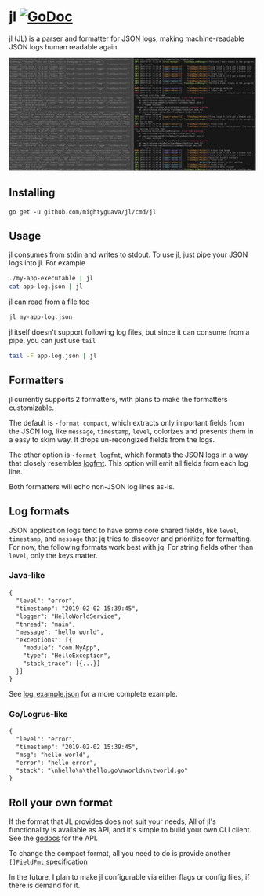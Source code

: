 # jl [![GoDoc](https://godoc.org/github.com/narqo/go-badge?status.svg)](https://godoc.org/github.com/mightyguava/jl)

jl (JL) is a parser and formatter for JSON logs, making machine-readable JSON logs human readable again.

![side-by-side-comparison](./examples/jl_side_by_side.jpg)

## Installing

```
go get -u github.com/mightyguava/jl/cmd/jl
```

## Usage

jl consumes from stdin and writes to stdout. To use jl, just pipe your JSON logs into jl. For example

```sh
./my-app-executable | jl
cat app-log.json | jl
```

jl can read from a file too

```sh
jl my-app-log.json
```

jl itself doesn't support following log files, but since it can consume from a pipe, you can just use `tail`
```sh
tail -F app-log.json | jl
```

## Formatters

jl currently supports 2 formatters, with plans to make the formatters customizable.

The default is `-format compact`, which extracts only important fields from the JSON log, like `message`, `timestamp`, `level`, colorizes and presents them in a easy to skim way. It drops un-recongized fields from the logs.

The other option is `-format logfmt`, which formats the JSON logs in a way that closely resembles [logfmt](https://blog.codeship.com/logfmt-a-log-format-thats-easy-to-read-and-write/). This option will emit all fields from each log line.

Both formatters will echo non-JSON log lines as-is.

## Log formats

JSON application logs tend to have some core shared fields, like `level`, `timestamp`, and `message`
that jq tries to discover and prioritize for formatting. For now, the following formats work best
with jq. For string fields other than `level`, only the keys matter.

### Java-like
```
{
  "level": "error",
  "timestamp": "2019-02-02 15:39:45",
  "logger": "HelloWorldService",
  "thread": "main",
  "message": "hello world",
  "exceptions": [{
    "module": "com.MyApp",
    "type": "HelloException",
    "stack_trace": [{...}]
  }]
}
```
See [log_example.json](./examples/log_example.json) for a more complete example.

### Go/Logrus-like
```
{
  "level": "error",
  "timestamp": "2019-02-02 15:39:45",
  "msg": "hello world",
  "error": "hello error",
  "stack": "\nhello\n\thello.go\nworld\n\tworld.go"
}
```

## Roll your own format

If the format that JL provides does not suit your needs, All of jl's functionality is available as
API, and it's simple to build your own CLI client. See the [godocs](https://godoc.org/github.com/mightyguava/jl)
for the API.

To change the compact format, all you need to do is provide another
[`[]FieldFmt` specification](https://github.com/mightyguava/jl/blob/f46b94a89340cc314dcaf07622b94fe7dce8f60a/compact_printer.go#L27)

In the future, I plan to make jl configurable via either flags or config files, if there is demand
for it.

